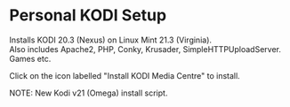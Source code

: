 # Personal KODI Setup
Installs KODI 20.3 (Nexus) on Linux Mint 21.3 (Virginia).<br>Also includes Apache2, PHP, Conky, Krusader, SimpleHTTPUploadServer. Games etc.

Click on the icon labelled "Install KODI Media Centre" to install.

NOTE: New Kodi v21 (Omega) install script.
